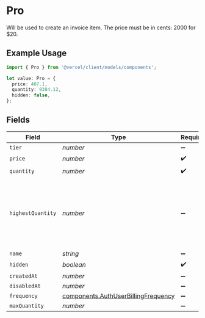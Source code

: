 # Pro

Will be used to create an invoice item. The price must be in cents: 2000 for $20.

## Example Usage

```typescript
import { Pro } from '@vercel/client/models/components';

let value: Pro = {
  price: 407.1,
  quantity: 9384.12,
  hidden: false,
};
```

## Fields

| Field             | Type                                                                                       | Required           | Description                                                                                           |
| ----------------- | ------------------------------------------------------------------------------------------ | ------------------ | ----------------------------------------------------------------------------------------------------- |
| `tier`            | _number_                                                                                   | :heavy_minus_sign: | N/A                                                                                                   |
| `price`           | _number_                                                                                   | :heavy_check_mark: | N/A                                                                                                   |
| `quantity`        | _number_                                                                                   | :heavy_check_mark: | N/A                                                                                                   |
| `highestQuantity` | _number_                                                                                   | :heavy_minus_sign: | The highest quantity in the current period. Used to render the correct enable/disable UI for add-ons. |
| `name`            | _string_                                                                                   | :heavy_minus_sign: | N/A                                                                                                   |
| `hidden`          | _boolean_                                                                                  | :heavy_check_mark: | N/A                                                                                                   |
| `createdAt`       | _number_                                                                                   | :heavy_minus_sign: | N/A                                                                                                   |
| `disabledAt`      | _number_                                                                                   | :heavy_minus_sign: | N/A                                                                                                   |
| `frequency`       | [components.AuthUserBillingFrequency](../../models/components/authuserbillingfrequency.md) | :heavy_minus_sign: | N/A                                                                                                   |
| `maxQuantity`     | _number_                                                                                   | :heavy_minus_sign: | N/A                                                                                                   |
